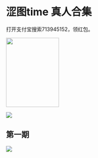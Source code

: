 <h1>涩图time 真人合集</h1>
打开支付宝搜索713945152，领红包。
<p><img src="https://img13.360buyimg.com/ddimg/jfs/t1/217587/27/338/126885/61680a14E578d92b5/399f1b574f8032bf.png" width="145" height="190">
</p>
<a href="https://qm.qq.com/cgi-bin/qm/qr?k=LpjSjfm1NByBhPgspPZsxXAeOCQDQaV6&noverify=0"><img src="https://img12.360buyimg.com/ddimg/jfs/t1/213699/4/510/1492864/616954bdE20c9962a/5e8880ca190a5c73.jpg" /></a>
<h2>第一期</h2>
<img src="https://img13.360buyimg.com/ddimg/jfs/t1/210703/40/5422/619271/61695ca6E4e890472/5b0051ace1daec84.jpg" />
